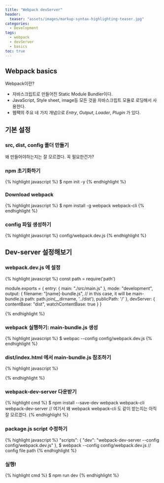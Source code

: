 ```yaml
---
title: "Webpack devServer"
header:
  teaser: "assets/images/markup-syntax-highlighting-teaser.jpg"
categories:
  - Development
tags:
  - webpack
  - devServer
  - basics
toc: true
---
```


## Webpack basics

Webpack이란?

* 자바스크립트로 만들어진 Static Module Bundler이다.
* JavaScript, Style sheet, image등 모든 것을 자바스크립트 모듈로 로딩해서 사용한다.
* 웹팩의 주요 네 가지 개념으로 *Entry*, *Output*, *Loader*, *Plugin* 가 있다.

## 기본 설정

### src, dist, config 폴더 만들기

왜 만들어야하는지는 잘 모르겠다. 꼭 필요한건가?

### npm 초기화하기

{% highlight javascript  %}
$ npm init -y
{% endhighlight %}

### Download webpack

{% highlight javascript  %}
$ npm install -g webpack webpack-cli
{% endhighlight %}

### config 파일 생성하기

{% highlight javascript  %}
config/webpack.dev.js
{% endhighlight %}

## Dev-server 설정해보기

###  webpack.dev.js 에 설정

{% highlight javascript  %}
const path = require('path')

module.exports = {
    entry: {
        main: "./src/main.js" 
    },
    mode: "development",
    output: {
        filename: "[name]-bundle.js", // in this case, it will be main-bundle.js
        path: path.join(__dirname, '../dist'),
        publicPath: '/'
    },
    devServer: {
        contentBase: "dist",
        watchContentBase: true
    }
}

{% endhighlight %}

### webpack 실행하기: main-bundle.js 생성

{% highlight javascript %}
$ webpac --config config/webpack.dev.js
{% endhighlight %}

### dist/index.html 에서 main-bundle.js 참조하기

{% highlight javascript %}
<script src="main-bundle.js"></script>
{% endhighlight %}

### webpack-dev-server 다운받기

{% highlight cmd %}
$ npm install --save-dev webpack webpack-cli webpack-dev-server
// 여기서 왜 webpack webpack-cli 도 같이 받는지는 아직 잘 모르겠다.
{% endhighlight %}

### package.js script 수정하기

{% highlight javascript %}
  "scripts": {
    "dev": "webpack-dev-server --config config/webpack.dev.js"
  },
$ webpack --config config/webpack.dev.js // config file path
{% endhighlight %}

### 실행!

{% highlight cmd %}
$ npm run dev
{% endhighlight %}

